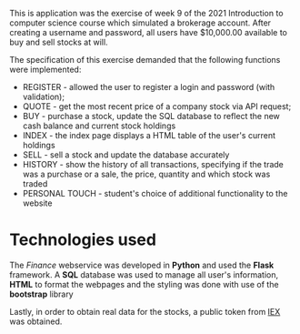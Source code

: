 This is application was the exercise of week 9 of the 2021 Introduction to computer science course which simulated a brokerage account.
After creating a username and password, all users have $10,000.00 available to buy and sell stocks at will.

The specification of this exercise demanded that the following functions were implemented:
  - REGISTER - allowed the user to register a login and password (with validation);
  - QUOTE - get the most recent price of a company stock via API request;
  - BUY - purchase a stock, update the SQL database to reflect the new cash balance and current stock holdings
  - INDEX - the index page displays a HTML table of the user's current holdings
  - SELL - sell a stock and update the database accurately
  - HISTORY - show the history of all transactions, specifying if the trade was a purchase or a sale, the price, quantity and which stock was traded
  - PERSONAL TOUCH - student's choice of additional functionality to the website

# Technologies used #

The *Finance* webservice was developed in **Python** and used the **Flask** framework. A **SQL** database was used to manage all user's information, **HTML** to format the webpages and the styling was done with use of the **bootstrap** library 

Lastly, in order to obtain real data for the stocks, a public token from [IEX]( https://iexcloud.io/) was obtained.



